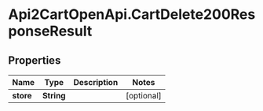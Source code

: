 # Api2CartOpenApi.CartDelete200ResponseResult

## Properties

Name | Type | Description | Notes
------------ | ------------- | ------------- | -------------
**store** | **String** |  | [optional] 


